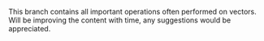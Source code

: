 This branch contains all important operations often performed on vectors.
Will be improving the content with time, any suggestions would be appreciated.
